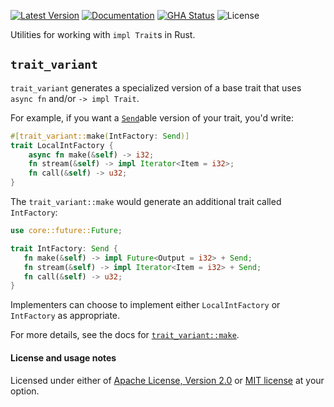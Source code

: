 [![Latest Version]][crates.io] [![Documentation]][docs.rs] [![GHA Status]][GitHub Actions] ![License]

Utilities for working with `impl Trait`s in Rust.

## `trait_variant`

`trait_variant` generates a specialized version of a base trait that uses `async fn` and/or `-> impl Trait`.

For example, if you want a [`Send`][rust-std-send]able version of your trait, you'd write:

```rust
#[trait_variant::make(IntFactory: Send)]
trait LocalIntFactory {
    async fn make(&self) -> i32;
    fn stream(&self) -> impl Iterator<Item = i32>;
    fn call(&self) -> u32;
}
```

The `trait_variant::make` would generate an additional trait called `IntFactory`:

```rust
use core::future::Future;

trait IntFactory: Send {
   fn make(&self) -> impl Future<Output = i32> + Send;
   fn stream(&self) -> impl Iterator<Item = i32> + Send;
   fn call(&self) -> u32;
}
```

Implementers can choose to implement either `LocalIntFactory` or `IntFactory` as appropriate.

For more details, see the docs for [`trait_variant::make`].

[`trait_variant::make`]: https://docs.rs/trait-variant/latest/trait_variant/attr.make.html

#### License and usage notes

Licensed under either of [Apache License, Version 2.0](LICENSE-APACHE) or
[MIT license](LICENSE-MIT) at your option.

[GitHub Actions]: https://github.com/rust-lang/impl-trait-utils/actions
[GHA Status]: https://github.com/rust-lang/impl-trait-utils/actions/workflows/rust.yml/badge.svg
[crates.io]: https://crates.io/crates/trait-variant
[Latest Version]: https://img.shields.io/crates/v/trait-variant.svg
[Documentation]: https://img.shields.io/docsrs/trait-variant
[docs.rs]: https://docs.rs/trait-variant
[License]: https://img.shields.io/crates/l/trait-variant.svg
[rust-std-send]: https://doc.rust-lang.org/std/marker/trait.Send.html

